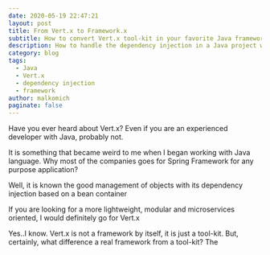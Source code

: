 ```yaml
---
date: 2020-05-19 22:47:21
layout: post
title: From Vert.x to Framework.x
subtitle: How to convert Vert.x tool-kit in your favorite Java framework
description: How to handle the dependency injection in a Java project with Vert.x
category: blog
tags:
  - Java
  - Vert.x
  - dependency injection
  - framework
author: malkomich
paginate: false
---
```

Have you ever heard about Vert.x? Even if you are an experienced developer with Java, probably not.

It is something that became weird to me when I began working with Java language. Why most of the companies goes for Spring Framework for any purpose application?

Well, it is known the good management of objects with its dependency injection based on a bean container 



If you are looking for a more lightweight, modular and microservices oriented, I would definitely go for Vert.x

Yes..I know. Vert.x is not a framework by itself, it is just a tool-kit. But, certainly, what difference a real framework from a tool-kit? The